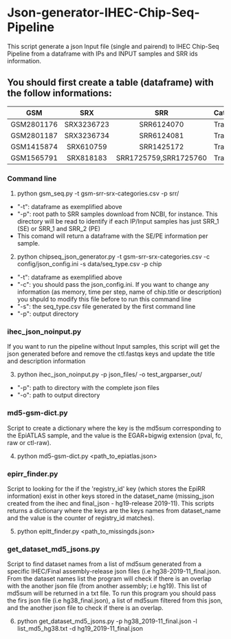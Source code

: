 # Json-generator-IHEC-Chip-Seq-Pipeline

This script generate a json Input file (single and pairend) to IHEC Chip-Seq Pipeline from a dataframe with IPs and INPUT samples and SRR ids information.

## You should first create a table (dataframe) with the follow informations:

|GSM | SRX | SRR | Categories|
|-----------|:-----------:|:--------:|------------|
|GSM2801176 | SRX3236723 | SRR6124070 | Trait|
|GSM2801187 | SRX3236734 | SRR6124081 | Trait|
|GSM1415874 | SRX610759 | SRR1425172 | Trait|
GSM1565791 | SRX818183 | SRR1725759,SRR1725760 | Trait|


### Command line
1. python gsm_seq.py -t gsm-srr-srx-categories.csv -p srr/
  - "-t": dataframe as exemplified above
  - "-p": root path to SRR samples download from NCBI, for instance. This directory will be read to identify if each IP/Input samples has just SRR_1 (SE) or SRR_1 and SRR_2 (PE)
  - This comand will return a dataframe with the SE/PE information per sample. 

2. python chipseq_json_generator.py -t gsm-srr-srx-categories.csv -c config/json_config.ini -s data/seq_type.csv -p chip 
 - "-t": dataframe as exemplified above
 - "-c": you should pass the json_config.ini. If you want to change any information (as memory, time per step, name of chip.title or description) you shpuld to modify this file before to run this command line
 - "-s": the seq_type.csv file generated by the first command line
 - "-p": output directory

### ihec_json_noinput.py

If you want to run the pipeline without Input samples, this script will get the json generated before and remove the ctl.fastqs keys and update the title and description information

3. python ihec_json_noinput.py -p json_files/ -o test_argparser_out/
 - "-p": path to directory with the complete json files
 - "-o": path to output directory

### md5-gsm-dict.py

Script to create a dictionary where the key is the md5sum corresponding to the EpiATLAS sample, and the value is the EGAR+bigwig extension (pval, fc, raw or ctl-raw).

4. python md5-gsm-dict.py <path_to_epiatlas.json>


### epirr_finder.py
Script to looking for the if the 'registry_id' key (which stores the EpiRR information) exist in other keys stored in the dataset_name (missing_json created from the ihec and final_json - hg19-release 2019-11). This scripts returns a dictionary where the keys are the keys names from dataset_name and the value is the counter of registry_id matches).

5. python epitt_finder.py <path_to_missingds.json>


### get_dataset_md5_jsons.py

Script to find dataset names from a list of md5sum generated from a specific IHEC/Final assembly-release json files (i.e hg38-2019-11_final.json. From the dataset names list the program will check if there is an overlap with the another json file (from another assembly; i.e hg19). This list of md5sum will be returned in a txt file.
To run this program you should pass the firs json file (i.e hg38_final.json), a list of md5sum filtered from this json, and the another json file to check if there is an overlap. 

6. python get_dataset_md5_jsons.py -p hg38_2019-11_final.json -l list_md5_hg38.txt -d hg19_2019-11_final.json 


 
